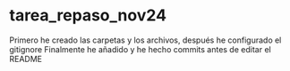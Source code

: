 # tarea_repaso_nov24
Primero he creado las carpetas y los archivos, después he configurado el gitignore
Finalmente he añadido y he hecho commits antes de editar el README
